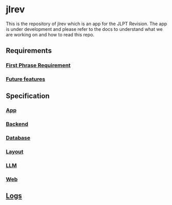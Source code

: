 # jlrev

This is the repository of jlrev which is an app for the JLPT Revision. The app is under development and please refer to the docs to understand what we are working on and how to read this repo.

## Requirements

### [First Phrase Requirement](docs/requirements/main.md)

### [Future features](docs/requirements/future.md)

## Specification

### [App](docs/spec/app.md)

### [Backend](docs/spec/backend.md)

### [Database](docs/spec/database.md)

### [Layout](docs/spec/layout.md)

### [LLM](docs/spec/llm.md)

### [Web](docs/spec/web.md)

## [Logs](docs/log.md)
